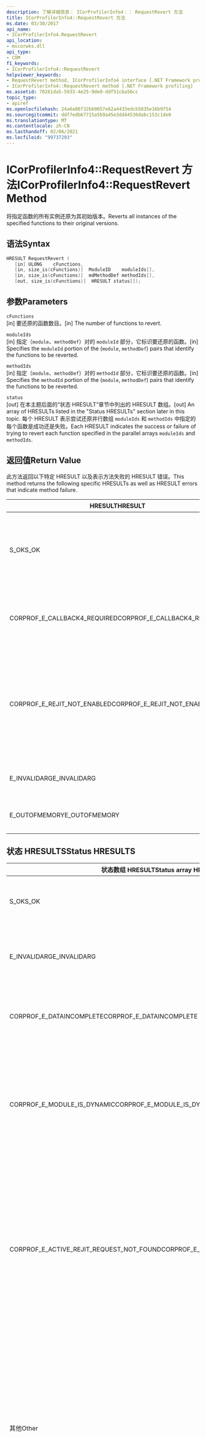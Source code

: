 ```yaml
---
description: 了解详细信息： ICorProfilerInfo4：： RequestRevert 方法
title: ICorProfilerInfo4::RequestRevert 方法
ms.date: 03/30/2017
api_name:
- ICorProfilerInfo4.RequestRevert
api_location:
- mscorwks.dll
api_type:
- COM
f1_keywords:
- ICorProfilerInfo4::RequestRevert
helpviewer_keywords:
- RequestRevert method, ICorProfilerInfo4 interface [.NET Framework profiling]
- ICorProfilerInfo4::RequestRevert method [.NET Framework profiling]
ms.assetid: 70261da5-5933-4e25-9de0-ddf51cba56cc
topic_type:
- apiref
ms.openlocfilehash: 24a6a86f32bb9657e62a4433edcb5835e16b9754
ms.sourcegitcommit: ddf7edb67715a5b9a45e3dd44536dabc153c1de0
ms.translationtype: MT
ms.contentlocale: zh-CN
ms.lasthandoff: 02/06/2021
ms.locfileid: "99737293"
---
```

# <a name="icorprofilerinfo4requestrevert-method"></a><span data-ttu-id="e3c5f-103">ICorProfilerInfo4::RequestRevert 方法</span><span class="sxs-lookup"><span data-stu-id="e3c5f-103">ICorProfilerInfo4::RequestRevert Method</span></span>

<span data-ttu-id="e3c5f-104">将指定函数的所有实例还原为其初始版本。</span><span class="sxs-lookup"><span data-stu-id="e3c5f-104">Reverts all instances of the specified functions to their original versions.</span></span>  
  
## <a name="syntax"></a><span data-ttu-id="e3c5f-105">语法</span><span class="sxs-lookup"><span data-stu-id="e3c5f-105">Syntax</span></span>  
  
```cpp  
HRESULT RequestRevert (  
   [in] ULONG    cFunctions,  
   [in, size_is(cFunctions)]  ModuleID    moduleIds[],  
   [in, size_is(cFunctions)]  mdMethodDef methodIds[],  
   [out, size_is(cFunctions)]  HRESULT status[]);  
```  
  
## <a name="parameters"></a><span data-ttu-id="e3c5f-106">参数</span><span class="sxs-lookup"><span data-stu-id="e3c5f-106">Parameters</span></span>  

 `cFunctions`  
 <span data-ttu-id="e3c5f-107">[in] 要还原的函数数目。</span><span class="sxs-lookup"><span data-stu-id="e3c5f-107">[in] The number of functions to revert.</span></span>  
  
 `moduleIds`  
 <span data-ttu-id="e3c5f-108">[in] 指定（`module`、`methodDef`）对的 `moduleId` 部分，它标识要还原的函数。</span><span class="sxs-lookup"><span data-stu-id="e3c5f-108">[in] Specifies the `moduleId` portion of the (`module`, `methodDef`) pairs that identify the functions to be reverted.</span></span>  
  
 `methodIds`  
 <span data-ttu-id="e3c5f-109">[in] 指定（`module`、`methodDef`）对的 `methodId` 部分，它标识要还原的函数。</span><span class="sxs-lookup"><span data-stu-id="e3c5f-109">[in] Specifies the `methodId` portion of the (`module`, `methodDef`) pairs that identify the functions to be reverted.</span></span>  
  
 `status`  
 <span data-ttu-id="e3c5f-110">[out] 在本主题后面的“状态 HRESULT”章节中列出的 HRESULT 数组。</span><span class="sxs-lookup"><span data-stu-id="e3c5f-110">[out] An array of HRESULTs listed in the "Status HRESULTs" section later in this topic.</span></span> <span data-ttu-id="e3c5f-111">每个 HRESULT 表示尝试还原并行数组 `moduleIds` 和 `methodIds` 中指定的每个函数是成功还是失败。</span><span class="sxs-lookup"><span data-stu-id="e3c5f-111">Each HRESULT indicates the success or failure of trying to revert each function specified in the parallel arrays `moduleIds` and `methodIds`.</span></span>  
  
## <a name="return-value"></a><span data-ttu-id="e3c5f-112">返回值</span><span class="sxs-lookup"><span data-stu-id="e3c5f-112">Return Value</span></span>  

 <span data-ttu-id="e3c5f-113">此方法返回以下特定 HRESULT 以及表示方法失败的 HRESULT 错误。</span><span class="sxs-lookup"><span data-stu-id="e3c5f-113">This method returns the following specific HRESULTs as well as HRESULT errors that indicate method failure.</span></span>  
  
|<span data-ttu-id="e3c5f-114">HRESULT</span><span class="sxs-lookup"><span data-stu-id="e3c5f-114">HRESULT</span></span>|<span data-ttu-id="e3c5f-115">说明</span><span class="sxs-lookup"><span data-stu-id="e3c5f-115">Description</span></span>|  
|-------------|-----------------|  
|<span data-ttu-id="e3c5f-116">S_OK</span><span class="sxs-lookup"><span data-stu-id="e3c5f-116">S_OK</span></span>|<span data-ttu-id="e3c5f-117">尝试还原所有请求；但是，必须检查返回的状态数组，确定成功还原了哪些函数。</span><span class="sxs-lookup"><span data-stu-id="e3c5f-117">An attempt was made to revert all requests; however, the returned status array must be checked to determine which functions were successfully reverted.</span></span>|  
|<span data-ttu-id="e3c5f-118">CORPROF_E_CALLBACK4_REQUIRED</span><span class="sxs-lookup"><span data-stu-id="e3c5f-118">CORPROF_E_CALLBACK4_REQUIRED</span></span>|<span data-ttu-id="e3c5f-119">探查器必须实现 [ICorProfilerCallback4](icorprofilercallback4-interface.md) 接口，以便支持此调用。</span><span class="sxs-lookup"><span data-stu-id="e3c5f-119">The profiler must implement the [ICorProfilerCallback4](icorprofilercallback4-interface.md) interface for this call to be supported.</span></span>|  
|<span data-ttu-id="e3c5f-120">CORPROF_E_REJIT_NOT_ENABLED</span><span class="sxs-lookup"><span data-stu-id="e3c5f-120">CORPROF_E_REJIT_NOT_ENABLED</span></span>|<span data-ttu-id="e3c5f-121">尚未启用 JIT 重新编译。</span><span class="sxs-lookup"><span data-stu-id="e3c5f-121">JIT recompilation has not been enabled.</span></span> <span data-ttu-id="e3c5f-122">必须通过使用 [ICorProfilerInfo：： SetEventMask](icorprofilerinfo-seteventmask-method.md) 方法设置标志来在初始化期间启用 JIT 重新编译 `COR_PRF_ENABLE_REJIT` 。</span><span class="sxs-lookup"><span data-stu-id="e3c5f-122">You must enable JIT recompilation during initialization by using the [ICorProfilerInfo::SetEventMask](icorprofilerinfo-seteventmask-method.md) method to set the `COR_PRF_ENABLE_REJIT` flag.</span></span>|  
|<span data-ttu-id="e3c5f-123">E_INVALIDARG</span><span class="sxs-lookup"><span data-stu-id="e3c5f-123">E_INVALIDARG</span></span>|<span data-ttu-id="e3c5f-124">`cFunctions` 为 0，或者 `moduleIds` 或 `methodIds` 为 `NULL`。</span><span class="sxs-lookup"><span data-stu-id="e3c5f-124">`cFunctions` is 0, or `moduleIds` or `methodIds` is `NULL`.</span></span>|  
|<span data-ttu-id="e3c5f-125">E_OUTOFMEMORY</span><span class="sxs-lookup"><span data-stu-id="e3c5f-125">E_OUTOFMEMORY</span></span>|<span data-ttu-id="e3c5f-126">CLR 无法完成请求，因为它已耗尽内存。</span><span class="sxs-lookup"><span data-stu-id="e3c5f-126">The CLR was unable to complete the request because it ran out of memory.</span></span>|  
  
## <a name="status-hresults"></a><span data-ttu-id="e3c5f-127">状态 HRESULTS</span><span class="sxs-lookup"><span data-stu-id="e3c5f-127">Status HRESULTS</span></span>  
  
|<span data-ttu-id="e3c5f-128">状态数组 HRESULT</span><span class="sxs-lookup"><span data-stu-id="e3c5f-128">Status array HRESULT</span></span>|<span data-ttu-id="e3c5f-129">说明</span><span class="sxs-lookup"><span data-stu-id="e3c5f-129">Description</span></span>|  
|--------------------------|-----------------|  
|<span data-ttu-id="e3c5f-130">S_OK</span><span class="sxs-lookup"><span data-stu-id="e3c5f-130">S_OK</span></span>|<span data-ttu-id="e3c5f-131">已成功还原相应函数。</span><span class="sxs-lookup"><span data-stu-id="e3c5f-131">The corresponding function was successfully reverted.</span></span>|  
|<span data-ttu-id="e3c5f-132">E_INVALIDARG</span><span class="sxs-lookup"><span data-stu-id="e3c5f-132">E_INVALIDARG</span></span>|<span data-ttu-id="e3c5f-133">`moduleID` 或 `methodDef` 参数为 `NULL`。</span><span class="sxs-lookup"><span data-stu-id="e3c5f-133">The `moduleID` or `methodDef` parameter is `NULL`.</span></span>|  
|<span data-ttu-id="e3c5f-134">CORPROF_E_DATAINCOMPLETE</span><span class="sxs-lookup"><span data-stu-id="e3c5f-134">CORPROF_E_DATAINCOMPLETE</span></span>|<span data-ttu-id="e3c5f-135">该模块尚未完全加载，或正在被卸载。</span><span class="sxs-lookup"><span data-stu-id="e3c5f-135">The module is not fully loaded yet, or it is in the process of being unloaded.</span></span>|  
|<span data-ttu-id="e3c5f-136">CORPROF_E_MODULE_IS_DYNAMIC</span><span class="sxs-lookup"><span data-stu-id="e3c5f-136">CORPROF_E_MODULE_IS_DYNAMIC</span></span>|<span data-ttu-id="e3c5f-137">已动态生成指定模块（例如通过 `Reflection.Emit` 生成）。</span><span class="sxs-lookup"><span data-stu-id="e3c5f-137">The specified module was dynamically generated (for example by `Reflection.Emit`).</span></span> <span data-ttu-id="e3c5f-138">因此，此方法不支持它。</span><span class="sxs-lookup"><span data-stu-id="e3c5f-138">Therefore, it is not supported by this method.</span></span>|  
|<span data-ttu-id="e3c5f-139">CORPROF_E_ACTIVE_REJIT_REQUEST_NOT_FOUND</span><span class="sxs-lookup"><span data-stu-id="e3c5f-139">CORPROF_E_ACTIVE_REJIT_REQUEST_NOT_FOUND</span></span>|<span data-ttu-id="e3c5f-140">CLR 无法还原指定函数，因为找不到对应的活动的重新编译请求。</span><span class="sxs-lookup"><span data-stu-id="e3c5f-140">The CLR could not revert the specified function, because a corresponding active recompilation request was not found.</span></span> <span data-ttu-id="e3c5f-141">从未请求重新编译或此函数已还原。</span><span class="sxs-lookup"><span data-stu-id="e3c5f-141">Either the recompilation was never requested or the function was already reverted.</span></span>|  
|<span data-ttu-id="e3c5f-142">其他</span><span class="sxs-lookup"><span data-stu-id="e3c5f-142">Other</span></span>|<span data-ttu-id="e3c5f-143">操作系统返回了 CLR 控件范围之外的失败。</span><span class="sxs-lookup"><span data-stu-id="e3c5f-143">The operating system returned a failure outside the control of the CLR.</span></span> <span data-ttu-id="e3c5f-144">例如，如果用于更改内存页访问权限保护的系统调用失败，将显示操作系统错误。</span><span class="sxs-lookup"><span data-stu-id="e3c5f-144">For example, if a system call to change the access protection of a page of memory fails, the operating system error will be displayed.</span></span>|  
  
## <a name="remarks"></a><span data-ttu-id="e3c5f-145">备注</span><span class="sxs-lookup"><span data-stu-id="e3c5f-145">Remarks</span></span>  

 <span data-ttu-id="e3c5f-146">在下次调用任何已还原的函数实例时，将运行此函数的初始版本。</span><span class="sxs-lookup"><span data-stu-id="e3c5f-146">The next time any of the revereted function instances are called, the original versions of the functions will be run.</span></span> <span data-ttu-id="e3c5f-147">如果已在运行某个函数，则将完成正在运行的版本的执行操作。</span><span class="sxs-lookup"><span data-stu-id="e3c5f-147">If a function is already running, it will finish executing the version that is running.</span></span>  
  
## <a name="requirements"></a><span data-ttu-id="e3c5f-148">要求</span><span class="sxs-lookup"><span data-stu-id="e3c5f-148">Requirements</span></span>  

 <span data-ttu-id="e3c5f-149">**平台：** 请参阅 [系统要求](../../get-started/system-requirements.md)。</span><span class="sxs-lookup"><span data-stu-id="e3c5f-149">**Platforms:** See [System Requirements](../../get-started/system-requirements.md).</span></span>  
  
 <span data-ttu-id="e3c5f-150">**头文件：** CorProf.idl、CorProf.h</span><span class="sxs-lookup"><span data-stu-id="e3c5f-150">**Header:** CorProf.idl, CorProf.h</span></span>  
  
 <span data-ttu-id="e3c5f-151">**库：** CorGuids.lib</span><span class="sxs-lookup"><span data-stu-id="e3c5f-151">**Library:** CorGuids.lib</span></span>  
  
 <span data-ttu-id="e3c5f-152">**.NET Framework 版本：**[!INCLUDE[net_current_v45plus](../../../../includes/net-current-v45plus-md.md)]</span><span class="sxs-lookup"><span data-stu-id="e3c5f-152">**.NET Framework Versions:** [!INCLUDE[net_current_v45plus](../../../../includes/net-current-v45plus-md.md)]</span></span>  
  
## <a name="see-also"></a><span data-ttu-id="e3c5f-153">请参阅</span><span class="sxs-lookup"><span data-stu-id="e3c5f-153">See also</span></span>

- [<span data-ttu-id="e3c5f-154">ICorProfilerInfo4 接口</span><span class="sxs-lookup"><span data-stu-id="e3c5f-154">ICorProfilerInfo4 Interface</span></span>](icorprofilerinfo4-interface.md)
- [<span data-ttu-id="e3c5f-155">分析接口</span><span class="sxs-lookup"><span data-stu-id="e3c5f-155">Profiling Interfaces</span></span>](profiling-interfaces.md)
- [<span data-ttu-id="e3c5f-156">分析</span><span class="sxs-lookup"><span data-stu-id="e3c5f-156">Profiling</span></span>](index.md)
